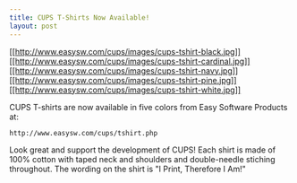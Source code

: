```yaml
---
title: CUPS T-Shirts Now Available!
layout: post
---
```


[[http://www.easysw.com/cups/images/cups-tshirt-black.jpg]][[http://www.easysw.com/cups/images/cups-tshirt-cardinal.jpg]][[http://www.easysw.com/cups/images/cups-tshirt-navy.jpg]][[http://www.easysw.com/cups/images/cups-tshirt-pine.jpg]][[http://www.easysw.com/cups/images/cups-tshirt-white.jpg]]CUPS T-shirts are now available in five colors from Easy Software Products at:    http://www.easysw.com/cups/tshirt.phpLook great and support the development of CUPS! Each shirt is made of 100% cotton with taped neck and shoulders and double-needle stiching throughout. The wording on the shirt is "I Print, Therefore I Am!"

